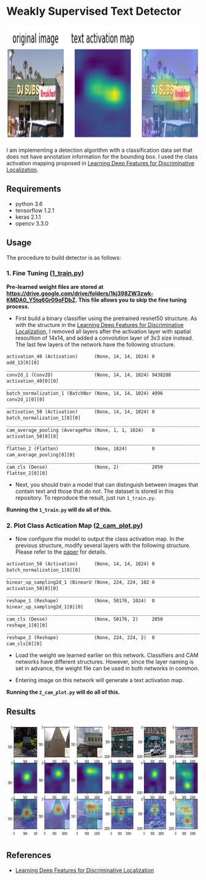 
# Weakly Supervised Text Detector

<img src="sample.png" height="300">

I am implementing a detection algorithm with a classification data set that does not have annotation information for the bounding box. I used the class activation mapping proposed in [Learning Deep Features for Discriminative Localization](https://arxiv.org/pdf/1512.04150.pdf).

## Requirements

* python 3.6
* tensorflow 1.2.1
* keras 2.1.1
* opencv 3.3.0

## Usage

The procedure to build detector is as follows:

### 1. Fine Tuning  ([1_train.py](https://github.com/penny4860/Weakly-Supervised-Text-Detection/blob/master/1_train.py))

**Pre-learned weight files are stored at https://drive.google.com/drive/folders/1kj398ZW3zwk-KMDA0_Y5tq6Gr09oFDbZ. This file allows you to skip the fine tuning process.**

* First build a binary classifier using the pretrained resnet50 structure. As with the structure in the [Learning Deep Features for Discriminative Localization](https://arxiv.org/pdf/1512.04150.pdf), I removed all layers after the activation layer with spatial resoultion of 14x14, and added a convolution layer of 3x3 size instead. The last few layers of the network have the following structure.

```
activation_40 (Activation)      (None, 14, 14, 1024) 0           add_13[0][0]                     
__________________________________________________________________________________________________
conv2d_1 (Conv2D)               (None, 14, 14, 1024) 9438208     activation_40[0][0]              
__________________________________________________________________________________________________
batch_normalization_1 (BatchNor (None, 14, 14, 1024) 4096        conv2d_1[0][0]                   
__________________________________________________________________________________________________
activation_50 (Activation)      (None, 14, 14, 1024) 0           batch_normalization_1[0][0]      
__________________________________________________________________________________________________
cam_average_pooling (AveragePoo (None, 1, 1, 1024)   0           activation_50[0][0]              
__________________________________________________________________________________________________
flatten_2 (Flatten)             (None, 1024)         0           cam_average_pooling[0][0]        
__________________________________________________________________________________________________
cam_cls (Dense)                 (None, 2)            2050        flatten_2[0][0]                  
```

* Next, you should train a model that can distinguish between images that contain text and those that do not. The dataset is stored in this repository. To reproduce the result, just run ``1_train.py``.

**Running the ``1_train.py`` will do all of this.**


### 2. Plot Class Actication Map ([2_cam_plot.py](https://github.com/penny4860/Weakly-Supervised-Text-Detection/blob/master/2_cam_plot.py))

* Now configure the model to output the class activation map. In the previous structure, modify several layers with the following structure. Please refer to the [paper](https://arxiv.org/pdf/1512.04150.pdf) for details.

```
activation_50 (Activation)      (None, 14, 14, 1024) 0           batch_normalization_1[0][0]      
__________________________________________________________________________________________________
binear_up_sampling2d_1 (BinearU (None, 224, 224, 102 0           activation_50[0][0]              
__________________________________________________________________________________________________
reshape_1 (Reshape)             (None, 50176, 1024)  0           binear_up_sampling2d_1[0][0]     
__________________________________________________________________________________________________
cam_cls (Dense)                 (None, 50176, 2)     2050        reshape_1[0][0]                  
__________________________________________________________________________________________________
reshape_2 (Reshape)             (None, 224, 224, 2)  0           cam_cls[0][0]                    
```

* Load the weight we learned earlier on this network. Classifiers and CAM networks have different structures. However, since the layer naming is set in advance, the weight file can be used in both networks in common.

* Entering image on this network will generate a text activation map. 

**Running the ``2_cam_plot.py`` will do all of this.**


## Results

<img src="svt2.png" height="300">

## References

* [Learning Deep Features for Discriminative Localization](https://arxiv.org/pdf/1512.04150.pdf)

